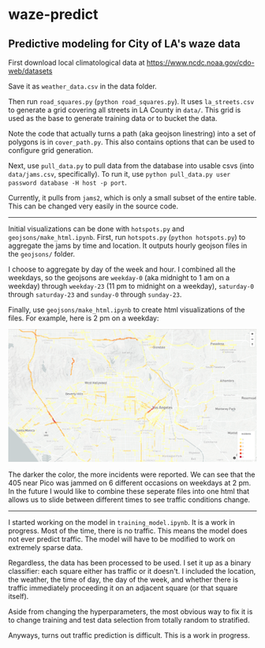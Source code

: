 # waze-predict
## Predictive modeling for City of LA's waze data

First download local climatological data at https://www.ncdc.noaa.gov/cdo-web/datasets

Save it as `weather_data.csv` in the data folder.

Then run `road_squares.py` (`python road_squares.py`). It uses `la_streets.csv` to generate a grid covering all streets in LA County in  `data/`. This grid is used as the base to generate training data or to bucket the data.

Note the code that actually turns a path (aka geojson linestring) into a set of polygons is in `cover_path.py`. This also contains options that can be used to configure grid generation.

Next, use `pull_data.py` to pull data from the database into usable csvs (into `data/jams.csv`, specifically). To run it, use `python pull_data.py user password database -H host -p port`. 

Currently, it pulls from `jams2`, which is only a small subset of the entire table. This can be changed very easily in the source code. 

------------

Initial visualizations can be done with `hotspots.py` and `geojsons/make_html.ipynb`. First, run `hotspots.py` (`python hotspots.py`) to aggregate the jams by time and location. It outputs hourly geojson files in the `geojsons/` folder. 

I choose to aggregate by day of the week and hour. I combined all the weekdays, so the geojsons are `weekday-0` (aka midnight to 1 am on a weekday) through `weekday-23` (11 pm to midnight on a weekday), `saturday-0` through `saturday-23` and `sunday-0` through `sunday-23`.

Finally, use `geojsons/make_html.ipynb` to create html visualizations of the files. For example, here is 2 pm on a weekday:

![image](images/latraffic.png)

The darker the color, the more incidents were reported. We can see that the 405 near Pico was jammed on 6 different occasions on weekdays at 2 pm. In the future I would like to combine these seperate files into one html that allows us to slide between different times to see traffic conditions change. 

-------------

I started working on the model in `training_model.ipynb`. It is a work in progress. Most of the time, there is no traffic. This means the model does not ever predict traffic. The model will have to be modified to work on extremely sparse data.

Regardless, the data has been processed to be used. I set it up as a binary classifier: each square either has traffic or it doesn't. I included the location, the weather, the time of day, the day of the week, and whether there is traffic immediately proceeding it on an adjacent square (or that square itself).

Aside from changing the hyperparameters, the most obvious way to fix it is to change training and test data selection from totally random to stratified. 

Anyways, turns out traffic prediction is difficult. This is a work in progress.
